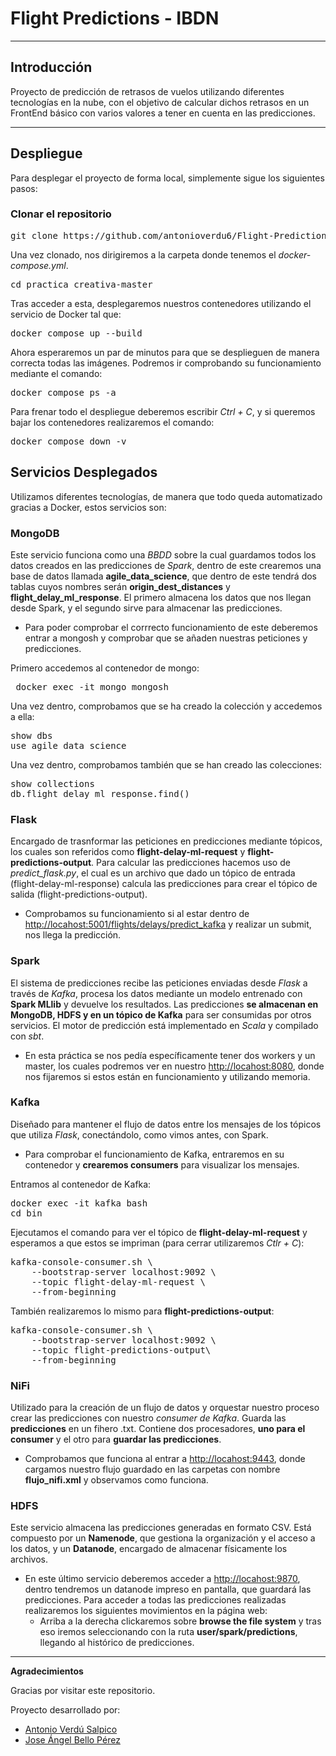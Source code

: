 # Flight Predictions - IBDN
---
## Introducción
Proyecto de predicción de retrasos de vuelos utilizando diferentes tecnologías en la nube, con el objetivo de calcular dichos retrasos en un FrontEnd básico con varios valores a tener en cuenta en las predicciones.

---
## Despliegue
Para desplegar el proyecto de forma local, simplemente sigue los siguientes pasos:

### Clonar el repositorio

<pre>git clone https://github.com/antonioverdu6/Flight-Predictions-IBDN.git practica_creativa-master</pre>
Una vez clonado, nos dirigiremos a la carpeta donde tenemos el *docker-compose.yml*.
<pre>cd practica_creativa-master</pre>
Tras acceder a esta, desplegaremos nuestros contenedores utilizando el servicio de Docker tal que:
<pre>
docker compose up --build
</pre>
Ahora esperaremos un par de minutos para que se desplieguen de manera correcta todas las imágenes. Podremos ir comprobando su funcionamiento mediante el comando:
<pre>docker compose ps -a</pre>

Para frenar todo el despliegue deberemos escribir *Ctrl + C*, y si queremos bajar los contenedores realizaremos el comando:
<pre>docker compose down -v</pre>

## Servicios Desplegados
Utilizamos diferentes tecnologías, de manera que todo queda automatizado gracias a Docker, estos servicios son:

### MongoDB
Este servicio funciona como una *BBDD* sobre la cual guardamos todos los datos creados en las predicciones de *Spark*, dentro de este crearemos una base de datos llamada **agile_data_science**, que dentro de este tendrá dos tablas cuyos nombres serán **origin_dest_distances** y **flight_delay_ml_response**.
El primero almacena los datos que nos llegan desde Spark, y el segundo sirve para almacenar las predicciones.
- Para poder comprobar el corrrecto funcionamiento de este deberemos entrar a mongosh y comprobar que se añaden nuestras peticiones y predicciones.

Primero accedemos al contenedor de mongo:
<pre> docker exec -it mongo mongosh</pre>
Una vez dentro, comprobamos que se ha creado la colección y accedemos a ella:
<pre>show dbs 
use agile_data_science</pre>
Una vez dentro, comprobamos también que se han creado las colecciones:
<pre>show collections
db.flight_delay_ml_response.find()
</pre>

### Flask
Encargado de trasnformar las peticiones en predicciones mediante tópicos, los cuales son referidos como **flight-delay-ml-request** y **flight-predictions-output**.
Para calcular las predicciones hacemos uso de *predict_flask.py*, el cual es un archivo que dado un tópico de entrada (flight-delay-ml-response) calcula las predicciones para crear el tópico de salida (flight-predictions-output).
- Comprobamos su funcionamiento si al estar dentro de [http://locahost:5001/flights/delays/predict_kafka](http://localhost:5001/flights/delays/predict_kafka) y realizar un submit, nos llega la predicción.

### Spark
El sistema de predicciones recibe las peticiones enviadas desde *Flask* a través de *Kafka*, procesa los datos mediante un modelo entrenado con **Spark MLlib** y devuelve los resultados. Las predicciones **se almacenan en MongoDB, HDFS y en un tópico de Kafka** para ser consumidas por otros servicios. El motor de predicción está implementado en *Scala* y compilado con *sbt*.
- En esta práctica se nos pedía específicamente tener dos workers y un master, los cuales podremos ver en nuestro [http://locahost:8080](http://localhost:8080), donde nos fijaremos si estos están en funcionamiento y utilizando memoria.

### Kafka
Diseñado para mantener el flujo de datos entre los mensajes de los tópicos que utiliza *Flask*, conectándolo, como vimos antes, con Spark.
- Para comprobar el funcionamiento de Kafka, entraremos en su contenedor y **crearemos consumers** para visualizar los mensajes.

Entramos al contenedor de Kafka:
<pre>docker exec -it kafka bash
cd bin</pre>
Ejecutamos el comando para ver el tópico de **flight-delay-ml-request** y esperamos a que estos se impriman (para cerrar utilizaremos *Ctlr + C*):
<pre>kafka-console-consumer.sh \
    --bootstrap-server localhost:9092 \
    --topic flight-delay-ml-request \
    --from-beginning</pre>
También realizaremos lo mismo para **flight-predictions-output**:
<pre>kafka-console-consumer.sh \
    --bootstrap-server localhost:9092 \
    --topic flight-predictions-output\
    --from-beginning</pre>

### NiFi
Utilizado para la creación de un flujo de datos y orquestar nuestro proceso crear las predicciones con nuestro *consumer de Kafka*. Guarda las **predicciones** en un fihero .txt.
Contiene dos procesadores, **uno para el consumer** y el otro para **guardar las predicciones**.
- Comprobamos que funciona al entrar a [http://locahost:9443](http://localhost:9443), donde cargamos nuestro flujo guardado en las carpetas con nombre **flujo_nifi.xml** y observamos como funciona.

### HDFS
Este servicio almacena las predicciones generadas en formato CSV. Está compuesto por un **Namenode**, que gestiona la organización y el acceso a los datos, y un **Datanode**, encargado de almacenar físicamente los archivos.
- En este último servicio deberemos acceder a [http://locahost:9870](http://localhost:9870), dentro tendremos un datanode impreso en pantalla, que guardará las predicciones. Para acceder a todas las predicciones realizadas realizaremos los siguientes movimientos en la página web:
  - Arriba a la derecha clickaremos sobre **browse the file system** y tras eso iremos seleccionando con la ruta **user/spark/predictions**, llegando al histórico de predicciones.

---
**Agradecimientos**

Gracias por visitar este repositorio.

Proyecto desarrollado por:

- [Antonio Verdú Salpico](https://www.linkedin.com/in/antonio-verdu-salpico/)
- [Jose Ángel Bello Pérez](https://www.linkedin.com/in/josé-ángel-bello-pérez-714466294/)

